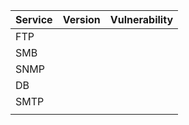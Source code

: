 | Service | Version | Vulnerability |
| ------- | ------- | ------------- |
| FTP     |         |               |
| SMB     |         |               |
| SNMP    |         |               |
| DB      |         |               |
| SMTP    |         |               |
|         |         |               |

